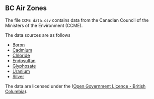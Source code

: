 ## BC Air Zones

The file `CCME data.csv` contains data from the Canadian Council of the Ministers of the Environment (CCME).

The data sources are as follows

- [Boron](http://ceqg-rcqe.ccme.ca/download/en/324/)
- [Cadmium](http://ceqg-rcqe.ccme.ca/download/en/148/)
- [Chloride](http://ceqg-rcqe.ccme.ca/download/en/337/)
- [Endosulfan](http://ceqg-rcqe.ccme.ca/download/en/327/)
- [Glyphosate](http://ceqg-rcqe.ccme.ca/download/en/182/)
- [Uranium](http://ceqg-rcqe.ccme.ca/download/en/328/)
- [Silver](http://ceqg-rcqe.ccme.ca/download/en/355/)

The data are licensed under the ([Open Government Licence - British Columbia](https://www2.gov.bc.ca/gov/content/data/open-data/open-government-license-bc)).
